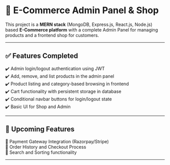 # 🛒 E-Commerce Admin Panel & Shop

This project is a **MERN stack** (MongoDB, Express.js, React.js, Node.js) based **E-Commerce platform** with a complete Admin Panel for managing products and a frontend shop for customers.

---

## ✅ Features Completed
✔️ Admin login/logout authentication using JWT  
✔️ Add, remove, and list products in the admin panel  
✔️ Product listing and category-based browsing in frontend  
✔️ Cart functionality with persistent storage in database  
✔️ Conditional navbar buttons for login/logout state  
✔️ Basic UI for Shop and Admin  

---

## 🚧 Upcoming Features
🔹 Payment Gateway Integration (Razorpay/Stripe)  
🔹 Order History and Checkout Process  
🔹 Search and Sorting functionality  

---


